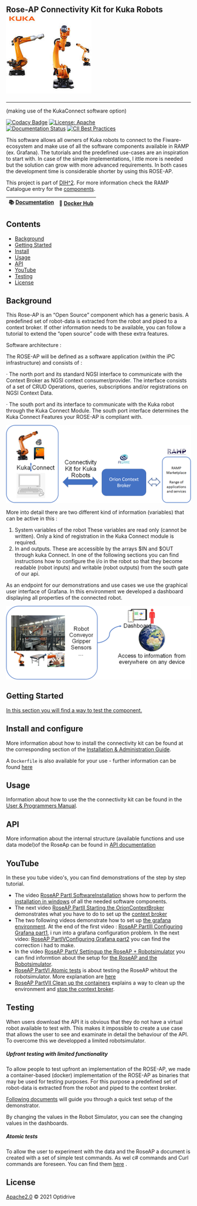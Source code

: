 ## Rose-AP Connectivity Kit for Kuka  Robots             ![image-20210413114418187](docs/images/image-20210413114418187.png)
<hr />

(making use of the KukaConnect software option)

[![Codacy Badge](https://api.codacy.com/project/badge/Grade/6809f2d81ba94342baff450a3a411e6b)](https://app.codacy.com/gh/ramp-eu/JS2SF?utm_source=github.com&utm_medium=referral&utm_content=ramp-eu/JS2SF&utm_campaign=Badge_Grade_Settings)
[![License: Apache](https://img.shields.io/github/license/ramp-eu/JS2SF.svg)](https://www.apache.org/licenses/LICENSE-2.0.html#redistribution)
<br/>
[![Documentation Status](https://readthedocs.org/projects/js2sf/badge/?version=latest)](https://js2sf.readthedocs.io/en/latest/?badge=latest)
[![CII Best Practices](https://bestpractices.coreinfrastructure.org/projects/4816/badge)](https://bestpractices.coreinfrastructure.org/projects/4816)

This software allows all owners of Kuka robots to connect to the Fiware-ecosystem and make use of all the software components available
in RAMP (ex. Grafana). The tutorials and the predefined use-cases are an inspiration to start with. In case of the simple implementations, l
ittle more is needed but the solution can grow with more advanced requirements. In both cases the development time is considerable 
shorter by using this ROSE-AP.


This project is part of [DIH^2](http://www.dih-squared.eu/). For more information check the RAMP Catalogue entry for the
[components](https://github.com/xxx).

| :books: [Documentation](https://js2sf.readthedocs.io/en/latest/) | :whale: [Docker Hub](https://hub.docker.com/r/link-to-docker) |
| --------------------------------------------- | ------------------------------------------------------------- |


## Contents

-   [Background](#background)
-   [Getting Started](#gettingstarted)
-   [Install](#install)
-   [Usage](#usage)
-   [API](#api)
-   [YouTube](#youtube)
-   [Testing](#testing)
-   [License](#license)


## Background<a name="background"></a>

This Rose-AP is an “Open Source” component which has a generic basis. A predefined set of robot-data is extracted from the robot and piped to a context broker. If other information needs to be available, you can follow a tutorial to extend the “open source” code with these extra features.

Software architecture :

The ROSE-AP will be defined as a software application (within the iPC infrastructure) and consists of :

·    The north port and its standard NGSI interface to communicate with the Context Broker as NGSI context consumer/provider. The interface consists of a set of CRUD Operations, queries, subscriptions and/or registrations on NGSI Context Data. 

 ·    The south port and its interface to communicate with the Kuka robot through the Kuka Connect Module. The south port interface determines the Kuka Connect Features your ROSE-AP is compliant with.



![image-20210413115019521](docs/images/image-20210413115019521.png)



More into detail there are two different kind of information (variables) that can be active in this :

1. System variables of the robot These variables are read only (cannot be written). Only a kind of registration in the Kuka Connect module is required.
2. In and outputs. These are accessible by the arrays $IN and $OUT through kuka Connect. In one of the following sections you can find instructions how to configure the i/o in the robot so that they become readable (robot inputs) and writable (robot outputs) from the south gate of our api. 

As an endpoint for our demonstrations and use cases we use the graphical user interface of Grafana. In this environment we developed a dashboard displaying all properties of the connected robot.

 ![image-20210413115152054](docs/images/image-20210413115152054.png)


## Getting Started<a name="gettingstarted"></a>

[In this section you will find a way to test the component. ](docs/getting-started.md)

## Install and configure<a name="install"></a>

More information about how to install the connectivity kit can be found at the corresponding section of the
[Installation & Administration Guide](docs/installationguide.md).

A `Dockerfile` is also available for your use - further information can be found [here](https://github.com/ramp-eu/JS2SF/tree/master/docker)



## Usage<a name="usage"></a>



Information about how to use the the connectivity kit can be found in the [User & Programmers Manual](docs/usermanual.md).



## API<a name="api"></a>

More information about  the internal structure  (available functions and use data model)of the RoseAp can be found in [API documentation](docs/api.md)

## YouTube <a name="youtube"></a>

In these you tube video's, you can find demonstrations of the step by step tutorial.

- The video [RoseAP PartI SoftwareInstallation](https://www.youtube.com/watch?v=npqQ6tkVAN0) shows how to perform the [installation in windows](docs/getting-started.md#installation-in-windows) of all the needed software components.
- The next video [RoseAP PartII Starting the OrionContextBroker](https://www.youtube.com/watch?v=CTJp41MulPg) demonstrates what you have to do to set up the [context broker](docs/getting-started.md#starttheorioncontextbroker)
- The two following videos demonstrate how to set up [the grafana environment](docs/getting-started.md#grafana).  At the end of the first video : [RoseAP PartIII Configuring Grafana part1](https://www.youtube.com/watch?v=ISLZedSzbX0),  i run into a grafana configuration problem. In the next video: [RoseAP PartIVConfiguring Grafana part2](https://www.youtube.com/watch?v=vVRnSDgO8ZU) you can find the correction i had to make.
- In the video [RoseAP PartV Settingup the RoseAP + Robotsimulator](https://www.youtube.com/watch?v=BpVdY4MrLMw) you can find informtion about the setup for [the RoseAP and the Robotsimulator](docs/getting-started.md#roseap).
- [RoseAP PartVI Atomic tests](https://www.youtube.com/watch?v=Yc3v1ncs2xE) is about testing the RoseAP whitout the robotsimulator. More explanation are [here](docs/getting-started.md#atomictests)
- [RoseAP PartVII Clean up the containers](https://www.youtube.com/watch?v=eZWRKvjKiwA) explains a way to clean up the environment and [stop the context broker](docs/getting-started.md#stopping).




## Testing<a name="testing"></a>

When users download the API it is obvious that they do not have a virtual robot available to test with. This makes it impossible to create a use case that allows the user to see and examinate in detail the behaviour of the API. To overcome this we developped a limited robotsimulator.

##### Upfront testing with limited functionality

To allow people to test upfront an implementation of the ROSE-AP, we made a container-based (docker) implementation of the ROSE-AP as binaries that may be used for testing purposes. For this purpose a predefined set of robot-data is extracted from the robot and piped to the context broker.

[Following documents](docs/getting-started.md) will guide you through a quick test setup of the demonstrator.

By changing the values in the Robot Simulator, you can see the changing values in the dashboards.

##### Atomic tests

To allow the user to experiment with the data and the RoseAP a document is created with a set of simple test commands. As wel c# commands and Curl commands are foreseen. You can find them [here](docs/api.md) .


  

## License<a name="license"></a>

[Apache2.0](LICENSE) © 2021 Optidrive<TTE>
